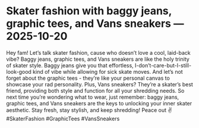 # Skater fashion with baggy jeans, graphic tees, and Vans sneakers — 2025-10-20

Hey fam! Let’s talk skater fashion, cause who doesn’t love a cool, laid-back vibe? Baggy jeans, graphic tees, and Vans sneakers are like the holy trinity of skater style. Baggy jeans give you that effortless, I-don’t-care-but-I-still-look-good kind of vibe while allowing for sick skate moves. And let’s not forget about the graphic tees - they’re like your personal canvas to showcase your rad personality. Plus, Vans sneakers? They’re a skater’s best friend, providing both style and function for all your shredding needs. So next time you’re wondering what to wear, just remember: baggy jeans, graphic tees, and Vans sneakers are the keys to unlocking your inner skater aesthetic. Stay fresh, stay stylish, and keep shredding! Peace out ✌️ #SkaterFashion #GraphicTees #VansSneakers